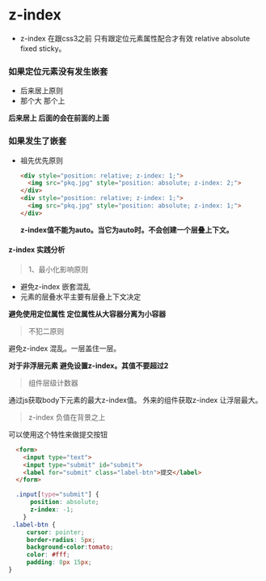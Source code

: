 # z-index

* z-index 在跟css3之前 只有跟定位元素属性配合才有效 relative absolute fixed sticky。





### 如果定位元素没有发生嵌套

* 后来居上原则 
* 那个大 那个上

**后来居上 后面的会在前面的上面**



### 如果发生了嵌套

* 祖先优先原则

  ```html
  <div style="position: relative; z-index: 1;">
    <img src="pkq.jpg" style="position: absolute; z-index: 2;">
  </div>
  <div style="position: relative; z-index: 1;">
    <img src="pkq.jpg" style="position: absolute; z-index: 1;">
  </div>
  ```

  **z-index值不能为auto。当它为auto时。不会创建一个层叠上下文。**




#### z-index 实践分析

> 1、最小化影响原则

* 避免z-index 嵌套混乱
* 元素的层叠水平主要有层叠上下文决定

**避免使用定位属性 定位属性从大容器分离为小容器**



> 不犯二原则

避免z-index 混乱。一层盖住一层。

**对于非浮层元素 避免设置z-index。其值不要超过2**



> 组件层级计数器

通过js获取body下元素的最大z-index值。 外来的组件获取z-index 让浮层最大。



> z-index 负值在背景之上

可以使用这个特性来做提交按钮

```html
  <form>
    <input type="text">
    <input type="submit" id="submit">
    <label for="submit" class="label-btn">提交</label>
  </form>
```



```css
  .input[type="submit"] {
      position: absolute;
      z-index: -1;
    }
 .label-btn {
     cursor: pointer;
     border-radius: 5px;
     background-color:tomato;
     color: #fff; 
     padding: 8px 15px;
}
```

















